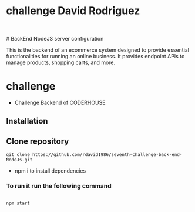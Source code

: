 # challenge David Rodriguez
&nbsp;

﻿# BackEnd NodeJS server configuration

This is the backend of an ecommerce system designed to provide essential functionalities for running an online business. It provides endpoint APIs to manage products, shopping carts, and more.

# challenge 

- Challenge Backend of CODERHOUSE  


## Installation
## Clone repository

```
git clone https://github.com/rdavid1986/seventh-challenge-back-end-NodeJs.git

```
  - npm i to install dependencies
  
### To run it run the following command

```

npm start


```

